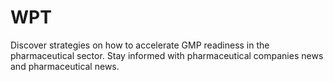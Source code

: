 # WPT
Discover strategies on how to accelerate GMP readiness in the pharmaceutical sector. Stay informed with pharmaceutical companies news and pharmaceutical news.
